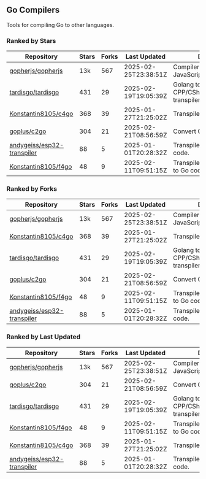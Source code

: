 ## Go Compilers

Tools for compiling Go to other languages.

### Ranked by Stars

| Repository | Stars | Forks | Last Updated | Description | 
|------------|-------|-------|--------------|-------------|
| [gopherjs/gopherjs](https://github.com/gopherjs/gopherjs) | 13k | 567 | 2025-02-25T23:38:51Z |  Compiler from Go to JavaScript. |
| [tardisgo/tardisgo](https://github.com/tardisgo/tardisgo) | 431 | 29 | 2025-02-19T19:05:39Z |  Golang to Haxe to CPP/CSharp/Java/JavaScript transpiler. |
| [Konstantin8105/c4go](https://github.com/Konstantin8105/c4go) | 368 | 39 | 2025-01-27T21:25:02Z |  Transpile C code to Go code. |
| [goplus/c2go](https://github.com/goplus/c2go) | 304 | 21 | 2025-02-21T08:56:59Z |  Convert C code to Go code. |
| [andygeiss/esp32-transpiler](https://github.com/andygeiss/esp32-transpiler) | 88 | 5 | 2025-01-01T20:28:32Z |  Transpile Go into Arduino code. |
| [Konstantin8105/f4go](https://github.com/Konstantin8105/f4go) | 48 | 9 | 2025-02-11T09:51:15Z |  Transpile FORTRAN 77 code to Go code. |

### Ranked by Forks

| Repository | Stars | Forks | Last Updated | Description | 
|------------|-------|-------|--------------|-------------|
| [gopherjs/gopherjs](https://github.com/gopherjs/gopherjs) | 13k | 567 | 2025-02-25T23:38:51Z |  Compiler from Go to JavaScript. |
| [Konstantin8105/c4go](https://github.com/Konstantin8105/c4go) | 368 | 39 | 2025-01-27T21:25:02Z |  Transpile C code to Go code. |
| [tardisgo/tardisgo](https://github.com/tardisgo/tardisgo) | 431 | 29 | 2025-02-19T19:05:39Z |  Golang to Haxe to CPP/CSharp/Java/JavaScript transpiler. |
| [goplus/c2go](https://github.com/goplus/c2go) | 304 | 21 | 2025-02-21T08:56:59Z |  Convert C code to Go code. |
| [Konstantin8105/f4go](https://github.com/Konstantin8105/f4go) | 48 | 9 | 2025-02-11T09:51:15Z |  Transpile FORTRAN 77 code to Go code. |
| [andygeiss/esp32-transpiler](https://github.com/andygeiss/esp32-transpiler) | 88 | 5 | 2025-01-01T20:28:32Z |  Transpile Go into Arduino code. |

### Ranked by Last Updated

| Repository | Stars | Forks | Last Updated | Description | 
|------------|-------|-------|--------------|-------------|
| [gopherjs/gopherjs](https://github.com/gopherjs/gopherjs) | 13k | 567 | 2025-02-25T23:38:51Z |  Compiler from Go to JavaScript. |
| [goplus/c2go](https://github.com/goplus/c2go) | 304 | 21 | 2025-02-21T08:56:59Z |  Convert C code to Go code. |
| [tardisgo/tardisgo](https://github.com/tardisgo/tardisgo) | 431 | 29 | 2025-02-19T19:05:39Z |  Golang to Haxe to CPP/CSharp/Java/JavaScript transpiler. |
| [Konstantin8105/f4go](https://github.com/Konstantin8105/f4go) | 48 | 9 | 2025-02-11T09:51:15Z |  Transpile FORTRAN 77 code to Go code. |
| [Konstantin8105/c4go](https://github.com/Konstantin8105/c4go) | 368 | 39 | 2025-01-27T21:25:02Z |  Transpile C code to Go code. |
| [andygeiss/esp32-transpiler](https://github.com/andygeiss/esp32-transpiler) | 88 | 5 | 2025-01-01T20:28:32Z |  Transpile Go into Arduino code. |

